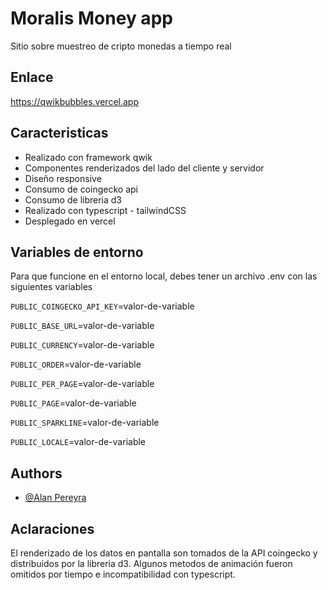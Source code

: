
# Moralis Money app

Sitio sobre muestreo de cripto monedas a tiempo real 



## Enlace       

https://qwikbubbles.vercel.app


## Caracteristicas

- Realizado con framework qwik
- Componentes renderizados del lado del cliente y servidor
- Diseño responsive
- Consumo de coingecko api
- Consumo de libreria d3
- Realizado con typescript - tailwindCSS
- Desplegado en vercel

## Variables de entorno

Para que funcione en el entorno local, debes tener un archivo .env con las siguientes variables

`PUBLIC_COINGECKO_API_KEY`=valor-de-variable

`PUBLIC_BASE_URL`=valor-de-variable

`PUBLIC_CURRENCY`=valor-de-variable

`PUBLIC_ORDER`=valor-de-variable

`PUBLIC_PER_PAGE`=valor-de-variable

`PUBLIC_PAGE`=valor-de-variable

`PUBLIC_SPARKLINE`=valor-de-variable

`PUBLIC_LOCALE`=valor-de-variable

## Authors

- [@Alan Pereyra](https://www.github.com/ALANABEL322)


## Aclaraciones

El renderizado de los datos en pantalla son tomados de la API coingecko y distribuidos por la libreria d3. Algunos metodos de animación fueron omitidos por tiempo e incompatibilidad con typescript. 

